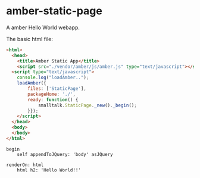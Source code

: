 amber-static-page
=================

A amber Hello World webapp.


The basic html file:


```html
<html>
  <head>
    <title>Amber Static App</title>
    <script src="./vendor/amber/js/amber.js" type="text/javascript"></script>
  <script type="text/javascript"> 
	console.log("loadAmber..");
	loadAmber({
		files: ['StaticPage'],
		packageHome: './',
		ready: function() {
			smalltalk.StaticPage._new()._begin(); 
		}}); 
	</script>
  </head>
  <body>
  </body>
</html>
````


```smalltalk
begin
	self appendToJQuery: 'body' asJQuery
````

```smalltalk
renderOn: html
	html h2: 'Hello World!!'
````
